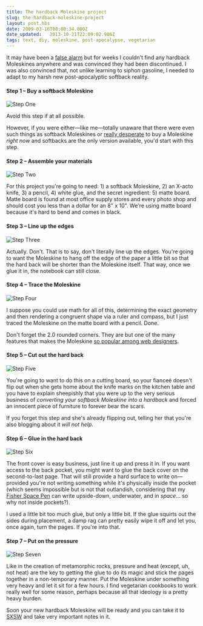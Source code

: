 ```yaml
---
title: The hardback Moleskine project
slug: the-hardback-moleskine-project
layout: post.hbs
date: 2009-03-16T08:00:34.000Z
date_updated:   2013-10-21T22:09:02.986Z
tags: text, diy, moleskine, post-apocalypse, vegetarian
---
```


It may have been a <a href="http://www.moleskine.com/eng/_interni/catalogo/Cat_int/catalogo_notebooks.htm">false alarm</a> but for weeks I couldn't find any hardback Moleskines anywhere and was convinced they had been discontinued. I was also convinced that, not unlike learning to siphon gasoline, I needed to adapt to my harsh new post-apocalyptic softback reality.<!--more-->

<h4>Step 1 &ndash; Buy a softback Moleskine</h4>

<div class="figure"><img src="https://assets.stanifesto.blog/images/2009/03/moleskine-step1.jpg" alt="Step One" /></div>

Avoid this step if at all possible.

However, if you were either&mdash;like me&mdash;totally unaware that there were even such things as softback Moleskines or <a href="http://stuffwhitepeoplelike.com/2009/02/24/122-moleskine-notebooks/">really desperate</a> to buy a Moleskine <em>right now</em> and softbacks are the only version available, you'd start with this step.

<h4>Step 2 &ndash; Assemble your materials</h4>

<div class="figure"><img src="https://assets.stanifesto.blog/images/2009/03/moleskine-step2.jpg" alt="Step Two" /></div>

For this project you're going to need: 1) a softback Moleskine, 2) an X-acto knife, 3) a pencil, 4) white glue, and the secret ingredient: 5) matte board. Matte board is found at most office supply stores and every photo shop and should cost you less than a dollar for an 8" x 10". We're using matte board because it's hard to bend and comes in black.

<h4>Step 3 &ndash; Line up the edges</h4>

<div class="figure"><img src="https://assets.stanifesto.blog/images/2009/03/moleskine-step3.jpg" alt="Step Three" /></div>

Actually. Don't. That is to say, don't literally line up the edges. You're going to want the Moleskine to hang off the edge of the paper a little bit so that the hard back will be shorter than the Moleskine itself. That way, once we glue it in, the notebook can still close.

<h4>Step 4 &ndash; Trace the Moleskine</h4>

<div class="figure"><img src="https://assets.stanifesto.blog/images/2009/03/moleskine-step4.jpg" alt="Step Four" /></div>

I suppose you could use math for all of this, determining the exact geometry and then rendering a congruent shape via a ruler and compass, but I just traced the Moleskine on the matte board with a pencil. Done.

Don't forget the 2.0 rounded corners. They are but one of the many features that makes the Moleskine <a href="http://sunshocked.com/archives/tips-for-smart-webmastering">so popular among web designers</a>.

<h4>Step 5 &ndash;  Cut out the hard back</h4>

<div class="figure"><img src="https://assets.stanifesto.blog/images/2009/03/moleskine-step5.jpg" alt="Step Five" /></div>

You're going to want to do this on a cutting board, so your fiance&eacute; doesn't flip out when she gets home about the knife marks on the kitchen table and you have to explain sheepishly that you were up to the very serious business of <em>converting your softback Moleskine into a hardback</em> and forced an innocent piece of furniture to forever bear the scars.

If you forget this step and she's already flipping out, telling her that you're also blogging about it <em>will not help</em>.

<h4>Step 6 &ndash; Glue in the hard back</h4>

<div class="figure"><img src="https://assets.stanifesto.blog/images/2009/03/moleskine-step6.jpg" alt="Step Six" /></div>

The front cover is easy business, just line it up and press it in. If you want access to the back pocket, you might want to glue the back cover on the second-to-last page. That will still provide a hard surface to write on&mdash;provided you're not writing something while it's physically inside the pocket (which seems impossible but is not that outlandish, considering that my <a href="http://www.spacepen.com/Public/Home/index.cfm">Fisher Space Pen</a> can write upside-down, underwater, and in <em>space</em>... so why not inside pockets?).

I used a little bit too much glue, but only a little bit. If the glue squirts out the sides during placement, a damp rag can pretty easily wipe it off and let you, once again, turn the pages. If you're into that.

<h4>Step 7 &ndash; Put on the pressure</h4>

<div class="figure"><img src="https://assets.stanifesto.blog/images/2009/03/moleskine-step7.jpg" alt="Step Seven" /></div>

Like in the creation of metamorphic rocks, pressure and heat (except, uh, not heat) are the key to getting the glue to do its magic and stick the pages together in a non-temporary manner. Put the Moleskine under something very heavy and let it sit for a few hours. I find vegetarian cookbooks to work really well for some reason, perhaps because all that ideology is a pretty heavy burden.

Soon your new hardback Moleskine will be ready and you can take it to <a href="http://sxsw.com/">SXSW</a> and take very important notes in it.
